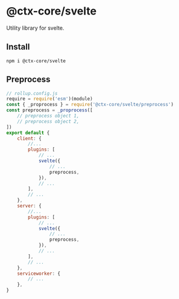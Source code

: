 # @ctx-core/svelte

Utility library for svelte.

## Install

```shell
npm i @ctx-core/svelte
```

## Preprocess

```javascript
// rollup.config.js
require = require('esm')(module)
const { _proprocess } = require('@ctx-core/svelte/preprocess')
const preprocess = _proprocess([
	// preprocess object 1,
	// preprocess object 2,
])
export default {
	client: {
		//...
		plugins: [
			// ...
			svelte({
				// ...
				preprocess,
			}),
			// ...
		],
		// ...
	},
	server: {
		//...
		plugins: [
			// ...
			svelte({
				// ...
				preprocess,
			}),
			// ...
		],
		// ...
	},
	serviceworker: {
		// ...
	},
}
```
